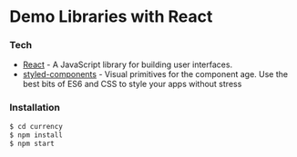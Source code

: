 # Demo Libraries with React

### Tech

* [React](https://reactjs.org/) - A JavaScript library for building user interfaces.
* [styled-components](https://www.styled-components.com/) - Visual primitives for the component age. Use the best bits of ES6 and CSS to style your apps without stress


### Installation

```sh
$ cd currency
$ npm install
$ npm start
```